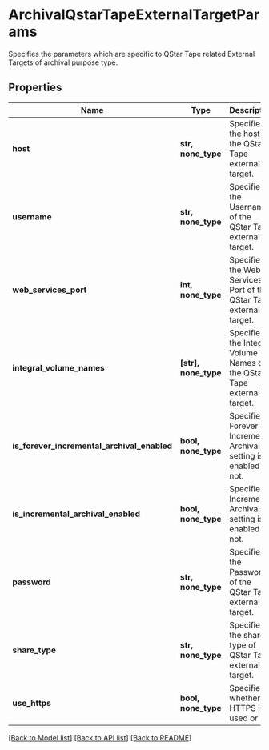 # ArchivalQstarTapeExternalTargetParams

Specifies the parameters which are specific to QStar Tape related External Targets of archival purpose type.

## Properties
Name | Type | Description | Notes
------------ | ------------- | ------------- | -------------
**host** | **str, none_type** | Specifies the host of the QStar Tape external target. | 
**username** | **str, none_type** | Specifies the Username of the QStar Tape external target. | 
**web_services_port** | **int, none_type** | Specifies the Web Services Port of the QStar Tape external target. | 
**integral_volume_names** | **[str], none_type** | Specifies the Integral Volume Names of the QStar Tape external target. | [optional] 
**is_forever_incremental_archival_enabled** | **bool, none_type** | Specifies if Forever Incremental Archival setting is enabled or not. | [optional] 
**is_incremental_archival_enabled** | **bool, none_type** | Specifies if Incremental Archival setting is enabled or not. | [optional] 
**password** | **str, none_type** | Specifies the Password of the QStar Tape external target. | [optional] 
**share_type** | **str, none_type** | Specifies the share type of QStar Tape external target. | [optional] 
**use_https** | **bool, none_type** | Specifies whether HTTPS is used or not. | [optional] 

[[Back to Model list]](../README.md#documentation-for-models) [[Back to API list]](../README.md#documentation-for-api-endpoints) [[Back to README]](../README.md)



